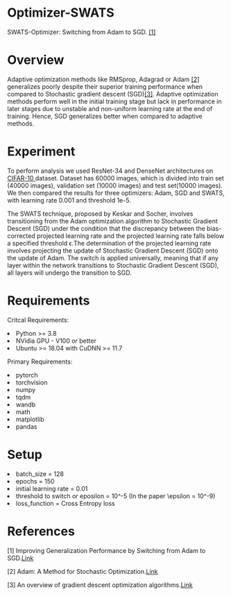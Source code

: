 # Optimizer-SWATS

SWATS-Optimizer: Switching from Adam to SGD. [[1]](#1)

# Overview
Adaptive optimization methods like RMSprop, Adagrad or Adam [[2]](#2) generalizes poorly despite their superior training performance when compared to Stochastic gradient descent (SGD)[[3]](#3). Adaptive optimization methods perform well in the initial training stage but lack in performance in later stages due to unstable and non-uniform learning rate at the end of training. Hence, SGD generalizes better when compared to adaptive methods.

# Experiment
To perform analysis we used ResNet-34 and DenseNet architectures on <a href = "https://www.cs.toronto.edu/~kriz/cifar.html">CIFAR-10 </a> dataset. Dataset has 60000 images, which is divided into train set (40000 images), validation set (10000 images) and test set(10000 images). We then compared the results for three optimizers: Adam, SGD and SWATS, with learning rate 0.001 and threshold 1e-5.

The SWATS technique, proposed by Keskar and Socher, involves transitioning from the Adam optimization algorithm to Stochastic Gradient Descent (SGD) under the condition that the discrepancy between the bias-corrected projected learning rate and the projected learning rate falls below a specified threshold ϵ.The determination of the projected learning rate involves projecting the update of Stochastic Gradient Descent (SGD) onto the update of Adam. The switch is applied universally, meaning that if any layer within the network transitions to Stochastic Gradient Descent (SGD), all layers will undergo the transition to SGD.

# Requirements
 Critcal Requirements:
 <li> Python >= 3.8
 <li> NVidia GPU - V100 or better
 <li >Ubuntu >= 18.04 with CuDNN >= 11.7

 Primary Requirements:
 <li> pytorch 
 <li> torchvision
 <li> numpy
 <li> tqdm
 <li> wandb
 <li> math
 <li> matplotlib
 <li> pandas

# Setup
<li>batch_size = 128</li>
<li>epochs = 150</li>
<li>initial learning rate = 0.01</li>
<li>threshold to switch or eposilon = 10^-5 (In the paper \epsilon = 10^-9)</li>
<li>loss_function = Cross Entropy loss</li>

# References 

<a id="1">[1]</a> 
Improving Generalization Performance by Switching from Adam to SGD.<a href="
https://doi.org/10.48550/arXiv.1712.07628
">Link</a>

<a id="2">[2]</a> 
Adam: A Method for Stochastic Optimization.<a href="
https://doi.org/10.48550/arXiv.1412.6980
">Link</a>

<a id="3">[3]</a> 
An overview of gradient descent optimization
algorithms.<a href="
https://arxiv.org/pdf/1609.04747.pdf
">Link</a>
